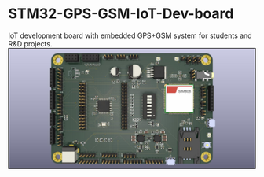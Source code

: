 # STM32-GPS-GSM-IoT-Dev-board
IoT development board with embedded GPS+GSM system for students and R&amp;D projects.
![](IoT-Dev-board.jpg)
